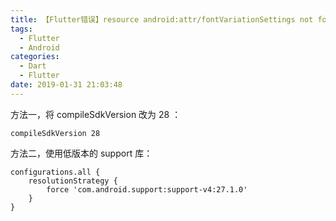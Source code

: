 ```yaml
---
title: 【Flutter错误】resource android:attr/fontVariationSettings not found
tags:
  - Flutter
  - Android
categories:
  - Dart
  - Flutter
date: 2019-01-31 21:03:48
---
```


方法一，将 compileSdkVersion 改为 28 ：
```
compileSdkVersion 28
```

方法二，使用低版本的 support 库：
```
configurations.all {
    resolutionStrategy {
        force 'com.android.support:support-v4:27.1.0'
    }
} 
```